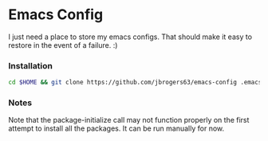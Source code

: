 # Emacs Config
I just need a place to store my emacs configs.  That should make it easy to restore in the event of a failure. :)

### Installation
```bash
cd $HOME && git clone https://github.com/jbrogers63/emacs-config .emacs.d
```

### Notes
Note that the package-initialize call may not function properly on the first attempt to install all the packages.  It can be run manually for now.
